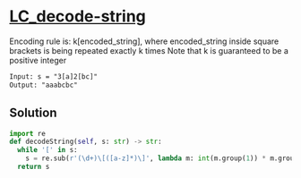 # [LC_decode-string](https://leetcode.com/problems/decode-string)

Encoding rule is: k[encoded_string], where encoded_string inside square brackets is being repeated exactly k times
Note that k is guaranteed to be a positive integer

```txt
Input: s = "3[a]2[bc]"
Output: "aaabcbc"
```

## Solution

```py
import re
def decodeString(self, s: str) -> str:
  while '[' in s:
    s = re.sub(r'(\d+)\[([a-z]*)\]', lambda m: int(m.group(1)) * m.group(2), s)
  return s
```
